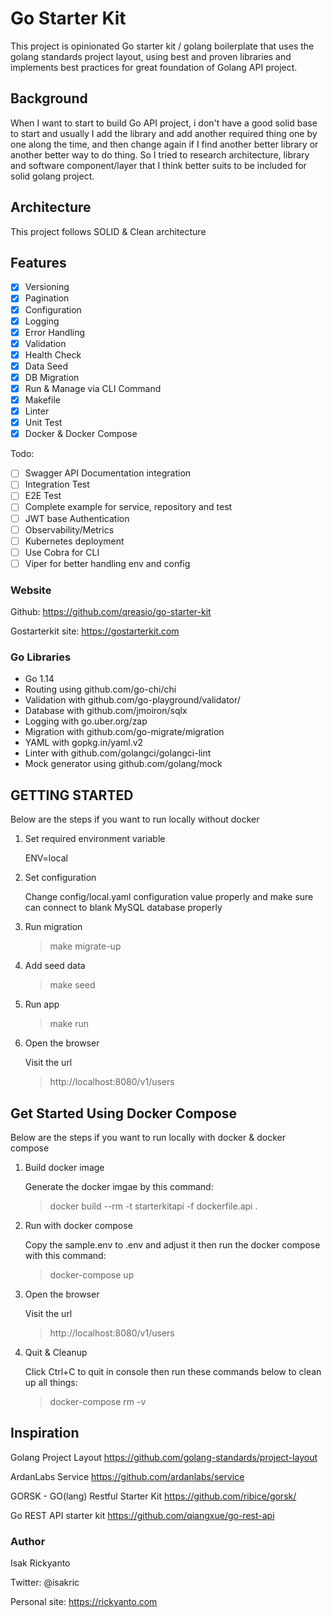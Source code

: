 # Go Starter Kit

This project is opinionated Go starter kit / golang boilerplate that uses the golang standards project layout,
using best and proven libraries and implements best practices for great foundation of Golang API project.

## Background

When I want to start to build Go API project, i don't have a good solid base to start and usually 
I add the library and add another required thing one by one along the time, and then change again if I find another better
library or another better way to do thing. So I tried to research architecture, library and software component/layer that I think
better suits to be included for solid golang project.

## Architecture

This project follows SOLID & Clean architecture

## Features

- [x] Versioning
- [x] Pagination
- [x] Configuration
- [x] Logging
- [x] Error Handling
- [x] Validation
- [x] Health Check
- [x] Data Seed
- [x] DB Migration
- [x] Run & Manage via CLI Command
- [x] Makefile
- [x] Linter
- [x] Unit Test
- [x] Docker & Docker Compose

Todo:
- [ ] Swagger API Documentation integration
- [ ] Integration Test
- [ ] E2E Test
- [ ] Complete example for service, repository and test
- [ ] JWT base Authentication
- [ ] Observability/Metrics 
- [ ] Kubernetes deployment
- [ ] Use Cobra for CLI
- [ ] Viper for better handling env and config

### Website

Github: https://github.com/qreasio/go-starter-kit

Gostarterkit site: https://gostarterkit.com

### Go Libraries 

- Go 1.14
- Routing using github.com/go-chi/chi
- Validation with github.com/go-playground/validator/
- Database with github.com/jmoiron/sqlx
- Logging with go.uber.org/zap 
- Migration with github.com/go-migrate/migration
- YAML with gopkg.in/yaml.v2
- Linter with github.com/golangci/golangci-lint
- Mock generator using github.com/golang/mock

## GETTING STARTED

Below are the steps if you want to run locally without docker

1. Set required environment variable

    ENV=local

2. Set configuration

    Change config/local.yaml configuration value properly
    and make sure can connect to blank MySQL database properly

3. Run migration

    > make migrate-up

4. Add seed data
    
    > make seed

5. Run app
    > make run

6. Open the browser 

    Visit the url
    > http://localhost:8080/v1/users


## Get Started Using Docker Compose

Below are the steps if you want to run locally with docker & docker compose

1. Build docker image

    Generate the docker imgae by this command:
    > docker build --rm -t starterkitapi -f dockerfile.api .
                                                                      
2. Run with docker compose
    
    Copy the sample.env to .env and adjust it then run the docker compose with this command:
    > docker-compose up                
                                                                               
3. Open the browser 

    Visit the url
    > http://localhost:8080/v1/users
                                                                    
4. Quit & Cleanup
    
    Click Ctrl+C to quit in console then run these commands below to clean up all things: 
    > docker-compose rm -v
 
 
## Inspiration

Golang Project Layout
https://github.com/golang-standards/project-layout

ArdanLabs Service
https://github.com/ardanlabs/service

GORSK - GO(lang) Restful Starter Kit
https://github.com/ribice/gorsk/

Go REST API starter kit
https://github.com/qiangxue/go-rest-api

### Author
Isak Rickyanto

Twitter: @isakric

Personal site: https://rickyanto.com



